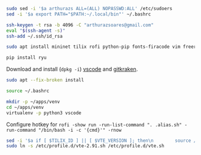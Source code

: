 ```bash
sudo sed -i '$a arthurazs ALL=(ALL) NOPASSWD:ALL' /etc/sudoers
sed -i '$a export PATH="$PATH:~/.local/bin"' ~/.bashrc

ssh-keygen -t rsa -b 4096 -C "arthurazsoares@gmail.com"
eval "$(ssh-agent -s)"
ssh-add ~/.ssh/id_rsa

sudo apt install mininet tilix rofi python-pip fonts-firacode vim freeradius python3-distutils wireshark

pip install ryu
```
Download and install (`dpkg -i`) [vscode](https://code.visualstudio.com/docs/?dv=linux64_deb) and [gitkraken](https://www.gitkraken.com/download/linux-deb).

```bash
sudo apt --fix-broken install

source ~/.bashrc

mkdir -p ~/apps/venv
cd ~/apps/venv
virtualenv -p python3 vscode
```

Configure hotkey for `rofi -show run -run-list-command ". .alias.sh" -run-command "/bin/bash -i -c '{cmd}'" -rnow`

```bash
sed -i '$a if [ $TILIX_ID ] || [ $VTE_VERSION ]; then\n        source /etc/profile.d/vte.sh\nfi' ~/.bashrc
sudo ln -s /etc/profile.d/vte-2.91.sh /etc/profile.d/vte.sh
```
